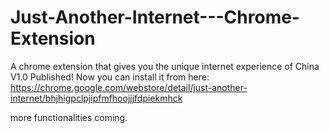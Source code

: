 # Just-Another-Internet---Chrome-Extension
A chrome extension that gives you the unique internet experience of China
V1.0 Published!
Now you can install it from here:
https://chrome.google.com/webstore/detail/just-another-internet/bhjhigpclpjipfmfhoojjjfdpiekmhck

more functionalities coming.
